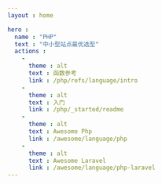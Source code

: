 ```yaml
---
layout : home

hero :
  name : "PHP"
  text : "中小型站点最优选型"
  actions :
    -
      theme : alt
      text : 函数参考
      link : /php/refs/language/intro
    -
      theme : alt
      text : 入门
      link : /php/_started/readme
    -
      theme : alt
      text : Awesome Php
      link : /awesome/language/php
    -
      theme : alt
      text : Awesome Laravel
      link : /awesome/language/php-laravel
---
```

